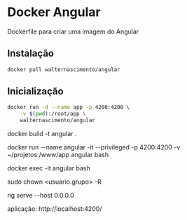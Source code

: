 # Docker Angular
Dockerfile para criar uma imagem do Angular

## Instalação
```bash
docker pull walternascimento/angular
```

## Inicialização
```bash
docker run -d --name app -p 4200:4200 \
	-v $(pwd):/root/app \
	walternascimento/angular
```



docker build -t angular .

docker run --name angular -it --privileged -p 4200:4200 -v ~/projetos:/www/app angular bash

docker exec -it angular bash

sudo chown <usuario.grupo> -R <pastadoprojeto>

ng serve --host 0.0.0.0

aplicação:
http://localhost:4200/


